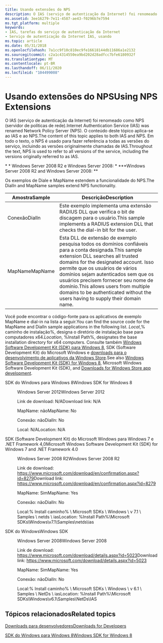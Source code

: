 ```yaml
---
title: Usando extensões do NPS
description: O IAS (serviço de autenticação da Internet) foi renomeado como NPS (servidor de políticas de rede).
ms.assetid: 3ee16279-7e11-4587-ae43-f0296b7e7594
ms.tgt_platform: multiple
keywords:
- IAS, tarefas do serviço de autenticação da Internet
- Serviço de autenticação da Internet IAS, usando
ms.topic: article
ms.date: 05/31/2018
ms.openlocfilehash: 7a1cc9f10c810ec9fe16618144db11686a1e2132
ms.sourcegitcommit: c2a1c4314550ea9bd202d28adfcc7bfe6180932f
ms.translationtype: MT
ms.contentlocale: pt-BR
ms.lasthandoff: 06/11/2020
ms.locfileid: "104499008"
---
```

# <a name="using-nps-extensions"></a><span data-ttu-id="10d86-105">Usando extensões do NPS</span><span class="sxs-lookup"><span data-stu-id="10d86-105">Using NPS Extensions</span></span>

<span data-ttu-id="10d86-106">O IAS (serviço de autenticação da Internet) foi renomeado como NPS (servidor de políticas de rede).</span><span class="sxs-lookup"><span data-stu-id="10d86-106">Internet Authentication Service (IAS) was renamed Network Policy Server (NPS).</span></span> <span data-ttu-id="10d86-107">O conteúdo deste tópico aplica-se ao IAS e ao NPS.</span><span class="sxs-lookup"><span data-stu-id="10d86-107">The content of this topic applies to both IAS and NPS.</span></span> <span data-ttu-id="10d86-108">Em todo o texto, o NPS é usado para fazer referência a todas as versões do serviço, incluindo as versões originalmente chamadas de IAS.</span><span class="sxs-lookup"><span data-stu-id="10d86-108">Throughout the text, NPS is used to refer to all versions of the service, including the versions originally referred to as IAS.</span></span>

<span data-ttu-id="10d86-109">\* \* Windows Server 2008 R2 e Windows Server 2008: \* \*</span><span class="sxs-lookup"><span data-stu-id="10d86-109">\*\*Windows Server 2008 R2 and Windows Server 2008:  \*\*</span></span>

<span data-ttu-id="10d86-110">Os exemplos de Diale e MapName estendem a funcionalidade do NPS.</span><span class="sxs-lookup"><span data-stu-id="10d86-110">The DialIn and MapName samples extend NPS functionality.</span></span>



| <span data-ttu-id="10d86-111">Amostra</span><span class="sxs-lookup"><span data-stu-id="10d86-111">Sample</span></span>             | <span data-ttu-id="10d86-112">Descrição</span><span class="sxs-lookup"><span data-stu-id="10d86-112">Description</span></span>                                                                                                                                                                                                     |
|--------------------|-----------------------------------------------------------------------------------------------------------------------------------------------------------------------------------------------------------------|
| <span data-ttu-id="10d86-113">Conexão</span><span class="sxs-lookup"><span data-stu-id="10d86-113">DialIn</span></span><br/>  | <span data-ttu-id="10d86-114">Este exemplo implementa uma extensão RADIUS DLL que verifica o bit de discagem para o usuário.</span><span class="sxs-lookup"><span data-stu-id="10d86-114">This sample implements a RADIUS extension DLL that checks the dial-in bit for the user.</span></span><br/>                                                                                                              |
| <span data-ttu-id="10d86-115">MapName</span><span class="sxs-lookup"><span data-stu-id="10d86-115">MapName</span></span><br/> | <span data-ttu-id="10d86-116">Esta DLL de extensão de exemplo pesquisa todos os domínios confiáveis para a conta designada.</span><span class="sxs-lookup"><span data-stu-id="10d86-116">This sample extension DLL searches all trusted domains for the designated account.</span></span> <span data-ttu-id="10d86-117">Isso permite que os usuários de vários domínios sejam autenticados sem que os usuários precisem fornecer seu nome de domínio.</span><span class="sxs-lookup"><span data-stu-id="10d86-117">This allows users from multiple domains to be authenticated without the users having to supply their domain name.</span></span><br/> |



 

<span data-ttu-id="10d86-118">Você pode encontrar o código-fonte para os aplicativos de exemplo MapName e dial-in na lista a seguir.</span><span class="sxs-lookup"><span data-stu-id="10d86-118">You can find the source code for the MapName and DialIn sample applications in the following list.</span></span> <span data-ttu-id="10d86-119">*Local*,% caminho de instalação%, designa o diretório de instalação base para computadores x64.</span><span class="sxs-lookup"><span data-stu-id="10d86-119">*Location*, %Install Path%, designates the base installation directory for x64 computers.</span></span> <span data-ttu-id="10d86-120">Consulte também [Windows Software Development Kit (SDK) para Windows 8](https://developer.microsoft.com/windows/downloads/windows-8-sdk), SDK (Software Development Kit) do Microsoft Windows e [downloads para o desenvolvimento de aplicativos da Windows Store](https://msdn.microsoft.com/windows/apps/br229516).</span><span class="sxs-lookup"><span data-stu-id="10d86-120">See also [Windows Software Development Kit (SDK) for Windows 8](https://developer.microsoft.com/windows/downloads/windows-8-sdk), Microsoft Windows Software Development Kit (SDK), and [Downloads for Windows Store app development](https://msdn.microsoft.com/windows/apps/br229516).</span></span>

<dl> <dt>

<span data-ttu-id="10d86-121">SDK do Windows para Windows 8</span><span class="sxs-lookup"><span data-stu-id="10d86-121">Windows SDK for Windows 8</span></span>
</dt> <dd>

<span data-ttu-id="10d86-122">Windows Server 2012</span><span class="sxs-lookup"><span data-stu-id="10d86-122">Windows Server 2012</span></span>

<span data-ttu-id="10d86-123">Link de download: N/A</span><span class="sxs-lookup"><span data-stu-id="10d86-123">Download link: N/A</span></span>

<span data-ttu-id="10d86-124">MapName: não</span><span class="sxs-lookup"><span data-stu-id="10d86-124">MapName: No</span></span>

<span data-ttu-id="10d86-125">Conexão: não</span><span class="sxs-lookup"><span data-stu-id="10d86-125">DialIn: No</span></span>

<span data-ttu-id="10d86-126">Local: N/A</span><span class="sxs-lookup"><span data-stu-id="10d86-126">Location: N/A</span></span>

</dd> <dt>

<span data-ttu-id="10d86-127">SDK (Software Development Kit) do Microsoft Windows para Windows 7 e .NET Framework 4,0</span><span class="sxs-lookup"><span data-stu-id="10d86-127">Microsoft Windows Software Development Kit (SDK) for Windows 7 and .NET Framework 4.0</span></span>
</dt> <dd>

<span data-ttu-id="10d86-128">Windows Server 2008 R2</span><span class="sxs-lookup"><span data-stu-id="10d86-128">Windows Server 2008 R2</span></span>

<span data-ttu-id="10d86-129">Link de download: <https://www.microsoft.com/download/en/confirmation.aspx?id=8279></span><span class="sxs-lookup"><span data-stu-id="10d86-129">Download link: <https://www.microsoft.com/download/en/confirmation.aspx?id=8279></span></span>

<span data-ttu-id="10d86-130">MapName: Sim</span><span class="sxs-lookup"><span data-stu-id="10d86-130">MapName: Yes</span></span>

<span data-ttu-id="10d86-131">Conexão: não</span><span class="sxs-lookup"><span data-stu-id="10d86-131">DialIn: No</span></span>

<span data-ttu-id="10d86-132">Local:% Install caminho% \\ Microsoft SDKs \\ Windows \\ v 7.1 \\ Samples \\ netds \\ ias</span><span class="sxs-lookup"><span data-stu-id="10d86-132">Location: %Install Path%\\Microsoft SDKs\\Windows\\v7.1\\Samples\\netds\\ias</span></span>

</dd> <dt>

<span data-ttu-id="10d86-133">SDK do Windows</span><span class="sxs-lookup"><span data-stu-id="10d86-133">Windows SDK</span></span>
</dt> <dd>

<span data-ttu-id="10d86-134">Windows Server 2008</span><span class="sxs-lookup"><span data-stu-id="10d86-134">Windows Server 2008</span></span>

<span data-ttu-id="10d86-135">Link de download: <https://www.microsoft.com/download/details.aspx?id=5023></span><span class="sxs-lookup"><span data-stu-id="10d86-135">Download link: <https://www.microsoft.com/download/details.aspx?id=5023></span></span>

<span data-ttu-id="10d86-136">MapName: Sim</span><span class="sxs-lookup"><span data-stu-id="10d86-136">MapName: Yes</span></span>

<span data-ttu-id="10d86-137">Conexão: não</span><span class="sxs-lookup"><span data-stu-id="10d86-137">DialIn: No</span></span>

<span data-ttu-id="10d86-138">Local:% Install caminho% \\ Microsoft SDKs \\ Windows \\ v 6.1 \\ Samples \\ NetDs \\ ias</span><span class="sxs-lookup"><span data-stu-id="10d86-138">Location: %Install Path%\\Microsoft SDKs\\Windows\\v6.1\\Samples\\NetDs\\IAS</span></span>

</dd> </dl>

## <a name="related-topics"></a><span data-ttu-id="10d86-139">Tópicos relacionados</span><span class="sxs-lookup"><span data-stu-id="10d86-139">Related topics</span></span>

<dl> <dt>

[<span data-ttu-id="10d86-140">Downloads para desenvolvedores</span><span class="sxs-lookup"><span data-stu-id="10d86-140">Downloads for Developers</span></span>](https://msdn.microsoft.com/windows/apps/br229516)
</dt> <dt>

[<span data-ttu-id="10d86-141">SDK do Windows para Windows 8</span><span class="sxs-lookup"><span data-stu-id="10d86-141">Windows SDK for Windows 8</span></span>](https://developer.microsoft.com/windows/downloads/windows-8-sdk)
</dt> </dl>

 

 





